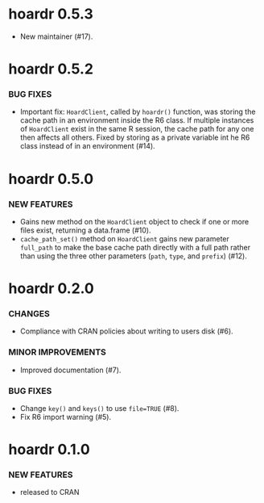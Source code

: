 hoardr 0.5.3
============

* New maintainer (#17).


hoardr 0.5.2
============

### BUG FIXES

* Important fix: `HoardClient`, called by `hoardr()` function, was storing the
cache path in an environment inside the R6 class. If multiple instances of
`HoardClient` exist in the same R session, the cache path for any one then
affects all others. Fixed by storing as a private variable int he R6 class 
instead of in an environment (#14).


hoardr 0.5.0
============

### NEW FEATURES

* Gains new method on the `HoardClient` object to check if one or more files
exist, returning a data.frame (#10).
* `cache_path_set()` method on `HoardClient` gains new parameter `full_path` to 
make the base cache path directly with a full path rather than using the three 
other parameters (`path`, `type`, and `prefix`) (#12).


hoardr 0.2.0
============

### CHANGES

* Compliance with CRAN policies about writing to users disk (#6).

### MINOR IMPROVEMENTS

* Improved documentation (#7).

### BUG FIXES

* Change `key()` and `keys()` to use `file=TRUE` (#8).
* Fix R6 import warning (#5).


hoardr 0.1.0
============

### NEW FEATURES

* released to CRAN
